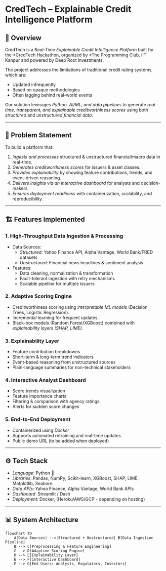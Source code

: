 # CredTech – Explainable Credit Intelligence Platform

## 📌 Overview
CredTech is a *Real-Time Explainable Credit Intelligence Platform* built for the *CredTech Hackathon, organized by *The Programming Club, IIT Kanpur and powered by Deep Root Investments.  

The project addresses the limitations of traditional credit rating systems, which are:
- Updated infrequently  
- Based on opaque methodologies  
- Often lagging behind real-world events  

Our solution leverages *Python, AI/ML, and data pipelines* to generate *real-time, transparent, and explainable creditworthiness scores* using both *structured* and *unstructured financial data*.

---

## 🚀 Problem Statement
To build a platform that:
1. *Ingests and processes* structured & unstructured financial/macro data in real-time.  
2. *Generates creditworthiness scores* for issuers & asset classes.  
3. *Provides explainability* by showing feature contributions, trends, and event-driven reasoning.  
4. *Delivers insights via an interactive dashboard* for analysts and decision-makers.  
5. *Ensures deployment readiness* with containerization, scalability, and reproducibility.

---

## 🏗 Features Implemented
### 1. High-Throughput Data Ingestion & Processing
- Data Sources:
  - *Structured*: Yahoo Finance API, Alpha Vantage, World Bank/FRED datasets  
  - *Unstructured*: Financial news headlines & sentiment analysis  
- Features:
  - Data cleaning, normalization & transformation  
  - Fault-tolerant ingestion with retry mechanisms  
  - Scalable pipeline for multiple issuers  

### 2. Adaptive Scoring Engine
- Creditworthiness scoring using *interpretable ML models* (Decision Trees, Logistic Regression).  
- Incremental learning for frequent updates.  
- Black-box models (Random Forest/XGBoost) combined with *explainability layers (SHAP, LIME)*.  

### 3. Explainability Layer
- Feature contribution breakdowns  
- Short-term & long-term trend indicators  
- Event-based reasoning from unstructured sources  
- Plain-language summaries for non-technical stakeholders  

### 4. Interactive Analyst Dashboard
- Score trends visualization  
- Feature importance charts  
- Filtering & comparison with agency ratings  
- Alerts for sudden score changes  

### 5. End-to-End Deployment
- Containerized using *Docker*  
- Supports automated retraining and real-time updates  
- Public demo URL (to be added when deployed)  

---

## ⚙ Tech Stack
- *Language*: Python 🐍  
- *Libraries*: Pandas, NumPy, Scikit-learn, XGBoost, SHAP, LIME, Matplotlib, Seaborn  
- *Data APIs*: Yahoo Finance, Alpha Vantage, World Bank APIs  
- *Dashboard*: Streamlit / Dash  
- *Deployment*: Docker, (Heroku/AWS/GCP - depending on hosting)  

---

## 📊 System Architecture
```mermaid
flowchart TD
    A[Data Sources] -->|Structured + Unstructured| B[Data Ingestion Pipeline]
    B --> C[Preprocessing & Feature Engineering]
    C --> D[Adaptive Scoring Engine]
    D --> E[Explainability Layer]
    E --> F[Interactive Dashboard]
    F --> G[End Users: Analysts, Regulators, Investors]
